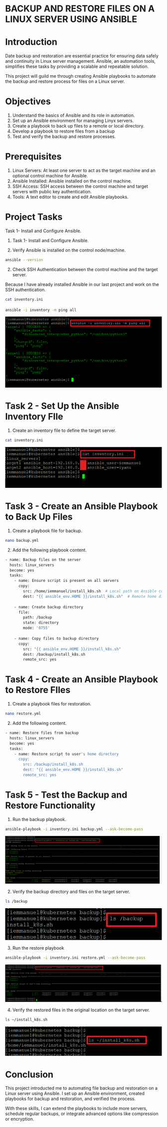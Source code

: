# BACKUP AND RESTORE FILES ON A LINUX SERVER USING ANSIBLE


# Introduction

Date backup and restoration are essential practice for ensuring data safely and continuity in Linux server management. Ansible, an automation tools, simplifies these tasks by providing a scalable and repeatable solution. 

This project will guild me through creating Ansible playbooks to automate the backup and restore process for files on a Linux server.


# Objectives

1. Understand the basics of Ansible and its role in automation.
2. Set up an Ansible environment for managing Linyx servers.
3. Create a playbook to back up files to a remote or local directory.
4. Develop a playbook to restore files from a backup
5. Test and verify the backup and restore processes.


# Prerequisites

1. Linux Servers: At least one server to act as the target machine and an optional control machine for Ansible.
2. Ansible Installed: Ansible installed on the control machine.
3. SSH Access: SSH access between the control machine and target servers with public key authentication.
4. Tools: A text editor to create and edit Ansible playbooks.


# Project Tasks

Task 1- Install and Configure Ansible.

1. Task 1- Install and Configure Ansible.

2. Verify Ansible is installed on the control node/machine.


``` bash
ansible --version
```

2. Check SSH Authentication between the control machine and the target server.

Because I have already installed Ansible in our last project and work on the SSH authentication.


``` bash
cat inventory.ini

ansible -i inventory -m ping all
```

![](./Images/1.%20Ping.png)


# Task 2 - Set Up the Ansible Inventory FIle

1. Create an inventory file to define the target server.


``` bash
cat inventory.ini
```

![](./Images/2.%20Inventory.png)


# Task 3 - Create an Ansible Playbook to Back Up Files


1. Create a playbook file for backup.


``` bash
nano backup.yml
```

2. Add the following playbook content.


``` bash
- name: Backup files on the server
  hosts: linux_servers
  become: yes
  tasks:
    - name: Ensure script is present on all servers
      copy:
        src: /home/iemmanuel/install_k8s.sh  # Local path on Ansible controller
        dest: "{{ ansible_env.HOME }}/install_k8s.sh"  # Remote home dir of the user

    - name: Create backup directory
      file:
        path: /backup
        state: directory
        mode: '0755'

    - name: Copy files to backup directory
      copy:
        src: "{{ ansible_env.HOME }}/install_k8s.sh"
        dest: /backup/install_k8s.sh
        remote_src: yes
```

# Task 4 - Create an Ansible Playbook to Restore FIles

1. Create a playbook files for restoration.


``` bash
nano restore.yml
```

2. Add the following content.


``` bash
- name: Restore files from backup
  hosts: linux_servers
  become: yes
  tasks:
    - name: Restore script to user's home directory
      copy:
        src: /backup/install_k8s.sh
        dest: "{{ ansible_env.HOME }}/install_k8s.sh"
        remote_src: yes
```


# Task 5 - Test the Backup and Restore Functionality


1. Run the backup playbook.

``` bash
ansible-playbook -i inventory.ini backup.yml --ask-become-pass
```

![](./Images/3.%20BackUp.png)


2. Verify the backup directory and files on the target server.


``` bash
ls /backup
```

![](./Images/4.%20Ls%20BackUp.png)


3. Run the restore playbook


``` bash
ansible-playbook -i inventory.ini restore.yml --ask-become-pass
```

![](./Images/5.%20Restore%20Backup.png)


4. Verify the restored files in the original location on the target server.

``` bash
ls ~/install_k8s.sh
```

![](./Images/6.%20Confirm%20Restore.png)


# Conclusion

This project introducted me to automating file backup and restoration on a Linux server using Ansible. I set up an Ansible environment, created playbooks for backup and restoration, and verified the process. 

With these skills, I can extend the playbooks to include more servers, schedule regular backups, or integrate advanced options like compression or encryption.








